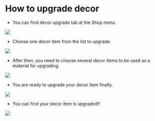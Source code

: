 # How to upgrade decor

* You can find decor upgrade tab at the Shop menu.

![](../../../.gitbook/assets/upgrade#1.PNG)

* Choose one decor item from the list to upgrade.

![](../../../.gitbook/assets/upgrade#2.PNG)

* After then, you need to choose several decor items to be used as a material for upgrading.

![](../../../.gitbook/assets/upgrade#3.PNG)

* You are ready to upgrade your decor item finally.

![](../../../.gitbook/assets/upgrade#4.png)

* You can find your decor item is upgraded!!

![](../../../.gitbook/assets/upgrade#5.png)
